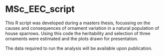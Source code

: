 # MSc_EEC_script

This R script was developed during a masters thesis, focussing on the causes and consequences of ornament variation in a natural population of house sparrows. Using this code the heritability and selection of three ornaments were estimated and the plots drawn for presentation. 

The data required to run the analysis will be available upon publication.

